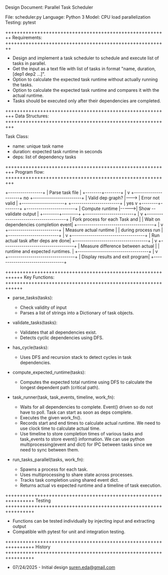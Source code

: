 Design Document: Parallel Task Scheduler

File:		scheduler.py
Language:	Python 3
Model:      CPU load parallelization
Testing:	pytest

++++++++++++++++++++++++++++++++++++++++++++++++++++++++
Requirements:
++++++++++++++++++++++++++++++++++++++++++++++++++++++++
* Design and implement a task scheduler to schedule and execute list of tasks in parallel.
* Get the input as a text file with list of tasks in format "name, duration, [dep1 dep2 ...]".
* Option to calculate the expected task runtime without actually running the tasks.
* Option to calculate the expected task runtime and compares it with the actual runtime.
* Tasks should be executed only after their dependencies are completed.

+++++++++++++++++++++++++++++++++++++++++++++++++++++++++
Data Structures:
+++++++++++++++++++++++++++++++++++++++++++++++++++++++++

Task Class:
- name: unique task name
- duration: expected task runtime in seconds
- deps: list of dependency tasks

+++++++++++++++++++++++++++++++++++++++++++++++++++++++++
Program flow:
+++++++++++++++++++++++++++++++++++++++++++++++++++++++++

+-----------------+
| Parse task file |
+--------+--------+
         |
         v
+---------------------+ no  +------------------------+
| Valid dep graph?    |---> |    Error not valid     |
+---------------------+     +------------------------+
         | yes
         v
+--------+--------+      +------------------------+
| Compute runtime |----->| Show --validate output |
+--------+--------+      +------------------------+
         |
         v
+--------------------------------------+
| Fork process for each Task and       |
| Wait on dependencies completion event|
+--------------------------------------+
         |
         v
+-------------------------+
| Measure actual runtime  |
| during process run      |
+-------------------------+
         |
         v
+------------------------------------+
| Run actual task after deps are done|
+------------------------------------+
         |
         v
+-----------------------------------+
| Measure difference between actual |
| runtime and expected runtimes.    |
+-----------------------------------+
         |
         v
+---------------------------------+
| Display results and exit program|
+---------------------------------+

++++++++++++++++++++++++++++++++++++++++++++++++++++++++++++
Key Functions:
++++++++++++++++++++++++++++++++++++++++++++++++++++++++++++

* parse_tasks(tasks):
   - Check validity of input
   - Parses a list of strings into a Dictionary of task objects.

* validate_tasks(tasks):
   - Validates that all dependencies exist.
   - Detects cyclic dependencies using DFS.

* has_cycle(tasks):
   - Uses DFS and recursion stack to detect cycles in task dependencies.

* compute_expected_runtime(tasks):
   - Computes the expected total runtime using DFS to calculate the longest dependent path (critical path).

* task_runner(task, task_events, timeline, work_fn):
   - Waits for all dependencies to complete. Event() driven so do not have to poll. Task can start as soon as deps complete.
   - Executes the given work_fn().
   - Records start and end times to calculate actual runtime. We need to use clock time to calculate actual time.
   - Use timeline to store completion times of various tasks and task_events to store event() information.
     We can use python multiprocessing(event and dict) for IPC between tasks since we need to sync between them.

* run_tasks_parallel(tasks, work_fn):
   - Spawns a process for each task.
   - Uses multiprocessing to share state across processes.
   - Tracks task completion using shared event dict.
   - Returns actual vs expected runtime and a timeline of task execution.

++++++++++++++++++++++++++++++++++++++++++++++++++++++++++++++++
Testing
++++++++++++++++++++++++++++++++++++++++++++++++++++++++++++++++
* Functions can be tested individually by injecting input and extracting output
* Compatible with pytest for unit and integration testing.

++++++++++++++++++++++++++++++++++++++++++++++++++++++++++++++++
History
++++++++++++++++++++++++++++++++++++++++++++++++++++++++++++++++
* 07/24/2025 - Initial design suren.eda@gmail.com
